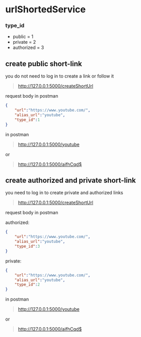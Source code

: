 # urlShortedService

### type_id

* public = 1
* private = 2 
* authorized = 3 


## create public short-link  


you do not need to log in to create a link or follow it

> http://127.0.0.1:5000/createShortUrl  

request body in postman

``` JSON 
{
    "url":"https://www.youtube.com/",
    "alias_url":"youtube",
    "type_id":1
}

```
in postman

> http://127.0.0.1:5000/youtube 

or

> http://127.0.0.1:5000/aifhCqd$



## create authorized and private short-link

you need to log in to create private and authorized links

> http://127.0.0.1:5000/createShortUrl  

request body in postman

authorized:
``` JSON 
{
    "url":"https://www.youtube.com/",
    "alias_url":"youtube",
    "type_id":3
}

```

private:
``` JSON 
{
    "url":"https://www.youtube.com/",
    "alias_url":"youtube",
    "type_id":2
}

```

in postman

> http://127.0.0.1:5000/youtube 

or

> http://127.0.0.1:5000/aifhCqd$

